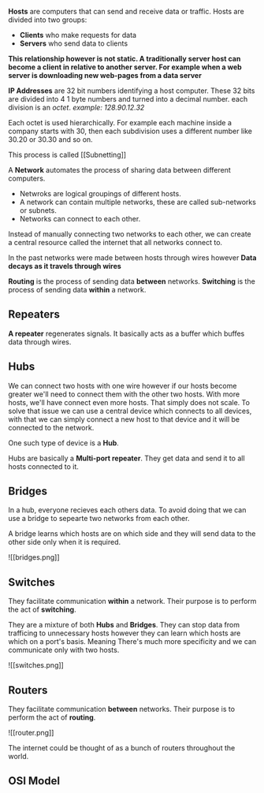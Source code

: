 
**Hosts** are computers that can send and receive data or traffic.
Hosts are divided into two groups:

* **Clients** who make requests for data
* **Servers** who send data to clients

**This relationship however is not static. A traditionally server host can become a client in relative to another server. For example when a web server is downloading new web-pages from a data server**

**IP Addresses** are 32 bit numbers identifying a host computer. These 32 bits are divided into 4 1 byte numbers and turned into a decimal number. each division is an *octet*. *example: 128.90.12.32*

Each octet is used hierarchically. For example each machine inside a company starts with 30, then each subdivision uses a different number like 30.20 or 30.30 and so on.

This process is called [[Subnetting]]

A **Network** automates the process of sharing data between different computers.

* Netwroks are logical groupings of different hosts.
* A network can contain multiple networks, these are called sub-networks or subnets.
* Networks can connect to each other.

Instead of manually connecting two networks to each other, we can create a central resource called the internet that all networks connect to.

In the past networks were made between hosts through wires however **Data decays as it travels through wires**

**Routing** is the process of sending data **between** networks.
**Switching** is the process of sending data **within** a network.
## Repeaters

**A repeater** regenerates signals. It basically acts as a buffer which buffes data through wires.

## Hubs

We can connect two hosts with one wire however if our hosts become greater we'll need to connect them with the other two hosts. With more hosts, we'll have connect even more hosts. That simply does not scale. To solve that issue we can use a central device which connects to all devices, with that we can simply connect a new host to that device and it will be connected to the network.

One such type of device is a **Hub**.

Hubs are basically a **Multi-port repeater**. They get data and send it to all hosts connected to it.
## Bridges

In a hub, everyone recieves each others data. To avoid doing that we can use a bridge to sepearte two networks from each other.

A bridge learns which hosts are on which side and they will send data to the other side only when it is required.

![[bridges.png]]

## Switches

They facilitate communication **within** a network.
Their purpose is to perform the act of **switching**.

They are a mixture of both **Hubs** and **Bridges**. They can stop data from trafficing to unnecessary hosts however they can learn which hosts are which on a port's basis. Meaning There's much more specificity and we can communicate only with two hosts.

![[switches.png]]

## Routers

They facilitate communication **between** networks.
Their purpose is to perform the act of **routing**.

![[router.png]]

The internet could be thought of as a bunch of routers throughout the world.


## OSI Model

